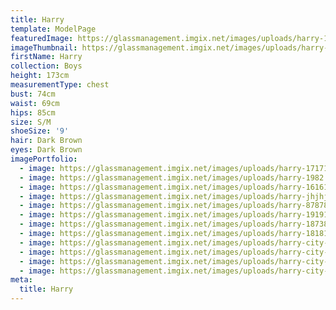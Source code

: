 ```yaml
---
title: Harry
template: ModelPage
featuredImage: https://glassmanagement.imgix.net/images/uploads/harry-191919191.jpg
imageThumbnail: https://glassmanagement.imgix.net/images/uploads/harry-161616161.jpg
firstName: Harry
collection: Boys
height: 173cm
measurementType: chest
bust: 74cm
waist: 69cm
hips: 85cm
size: S/M
shoeSize: '9'
hair: Dark Brown
eyes: Dark Brown
imagePortfolio:
  - image: https://glassmanagement.imgix.net/images/uploads/harry-1717171.jpg
  - image: https://glassmanagement.imgix.net/images/uploads/harry-1982.jpg
  - image: https://glassmanagement.imgix.net/images/uploads/harry-161616161.jpg
  - image: https://glassmanagement.imgix.net/images/uploads/harry-jhjhjhjhj.jpg
  - image: https://glassmanagement.imgix.net/images/uploads/harry-878787.jpg
  - image: https://glassmanagement.imgix.net/images/uploads/harry-191919191.jpg
  - image: https://glassmanagement.imgix.net/images/uploads/harry-1873827.jpg
  - image: https://glassmanagement.imgix.net/images/uploads/harry-181818181.jpg
  - image: https://glassmanagement.imgix.net/images/uploads/harry-city-1.jpg
  - image: https://glassmanagement.imgix.net/images/uploads/harry-city-6.jpg
  - image: https://glassmanagement.imgix.net/images/uploads/harry-city-.jpg
  - image: https://glassmanagement.imgix.net/images/uploads/harry-city-5.jpg
meta:
  title: Harry
---
```



